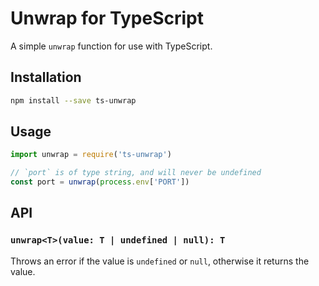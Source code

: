 # Unwrap for TypeScript

A simple `unwrap` function for use with TypeScript.

## Installation

```sh
npm install --save ts-unwrap
```

## Usage

```js
import unwrap = require('ts-unwrap')

// `port` is of type string, and will never be undefined
const port = unwrap(process.env['PORT'])
```

## API

### `unwrap<T>(value: T | undefined | null): T`

Throws an error if the value is `undefined` or `null`, otherwise it returns the value.

